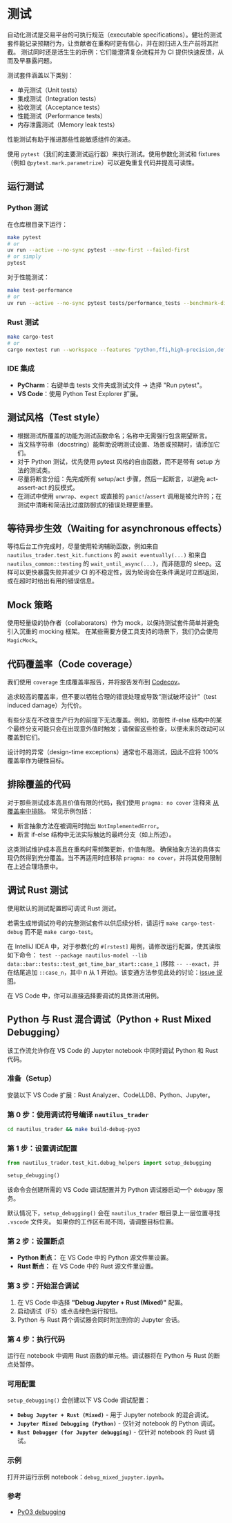 # 测试

自动化测试是交易平台的可执行规范（executable specifications）。健壮的测试套件能记录预期行为，让贡献者在重构时更有信心，并在回归进入生产前将其拦截。
测试同时还是活生生的示例：它们能澄清复杂流程并为 CI 提供快速反馈，从而及早暴露问题。

测试套件涵盖以下类别：

- 单元测试（Unit tests）
- 集成测试（Integration tests）
- 验收测试（Acceptance tests）
- 性能测试（Performance tests）
- 内存泄露测试（Memory leak tests）

性能测试有助于推进那些性能敏感组件的演进。

使用 `pytest`（我们的主要测试运行器）来执行测试。使用参数化测试和 fixtures（例如 `@pytest.mark.parametrize`）可以避免重复代码并提高可读性。

## 运行测试

### Python 测试

在仓库根目录下运行：

```bash
make pytest
# or
uv run --active --no-sync pytest --new-first --failed-first
# or simply
pytest
```

对于性能测试：

```bash
make test-performance
# or
uv run --active --no-sync pytest tests/performance_tests --benchmark-disable-gc --codspeed
```

### Rust 测试

```bash
make cargo-test
# or
cargo nextest run --workspace --features "python,ffi,high-precision,defi" --cargo-profile nextest
```

### IDE 集成

- **PyCharm**：右键单击 tests 文件夹或测试文件 → 选择 "Run pytest"。
- **VS Code**：使用 Python Test Explorer 扩展。

## 测试风格（Test style）

- 根据测试所覆盖的功能为测试函数命名；名称中无需强行包含期望断言。
- 当文档字符串（docstring）能帮助说明测试设置、场景或预期时，请添加它们。
- 对于 Python 测试，优先使用 pytest 风格的自由函数，而不是带有 setup 方法的测试类。
- 尽量将断言分组：先完成所有 setup/act 步骤，然后一起断言，以避免 act-assert-act 的反模式。
- 在测试中使用 `unwrap`、`expect` 或直接的 `panic!`/`assert` 调用是被允许的；在测试中清晰和简洁比过度防御式的错误处理更重要。

## 等待异步生效（Waiting for asynchronous effects）

等待后台工作完成时，尽量使用轮询辅助函数，例如来自 `nautilus_trader.test_kit.functions` 的 `await eventually(...)` 和来自 `nautilus_common::testing` 的 `wait_until_async(...)`，而非随意的 sleep。这样可以更快暴露失败并减少 CI 的不稳定性，因为轮询会在条件满足时立即返回，或在超时时给出有用的错误信息。

## Mock 策略

使用轻量级的协作者（collaborators）作为 mock，以保持测试套件简单并避免引入沉重的 mocking 框架。
在某些需要方便工具支持的场景下，我们仍会使用 `MagicMock`。

## 代码覆盖率（Code coverage）

我们使用 `coverage` 生成覆盖率报告，并将报告发布到 [Codecov](https://about.codecov.io/)。

追求较高的覆盖率，但不要以牺牲合理的错误处理或导致“测试破坏设计”（test induced damage）为代价。

有些分支在不改变生产行为的前提下无法覆盖。例如，防御性 if-else 结构中的某个最终分支可能只会在出现意外值时触发；请保留这些检查，以便未来的改动可以覆盖到它们。

设计时的异常（design-time exceptions）通常也不易测试，因此不应将 100% 覆盖率作为硬性目标。

## 排除覆盖的代码

对于那些测试成本高且价值有限的代码，我们使用 `pragma: no cover` 注释来 [从覆盖率中排除](https://coverage.readthedocs.io/en/coverage-4.3.3/excluding.html)。
常见示例包括：

- 断言抽象方法在被调用时抛出 `NotImplementedError`。
- 断言 if-else 结构中无法实际触达的最终分支（如上所述）。

这类测试维护成本高且在重构时需频繁更新，价值有限。
确保抽象方法的具体实现仍然得到充分覆盖。当不再适用时应移除 `pragma: no cover`，并将其使用限制在上述合理场景中。

## 调试 Rust 测试

使用默认的测试配置即可调试 Rust 测试。

若需生成带调试符号的完整测试套件以供后续分析，请运行 `make cargo-test-debug` 而不是 `make cargo-test`。

在 IntelliJ IDEA 中，对于参数化的 `#[rstest]` 用例，请修改运行配置，使其读取如下命令：
`test --package nautilus-model --lib data::bar::tests::test_get_time_bar_start::case_1`
(移除 `-- --exact`，并在结尾追加 `::case_n`，其中 n 从 1 开始)。该变通方法参见此处的讨论：[issue 说明](https://github.com/rust-lang/rust-analyzer/issues/8964#issuecomment-871592851)。

在 VS Code 中，你可以直接选择要调试的具体测试用例。

## Python 与 Rust 混合调试（Python + Rust Mixed Debugging）

该工作流允许你在 VS Code 的 Jupyter notebook 中同时调试 Python 和 Rust 代码。

### 准备（Setup）

安装以下 VS Code 扩展：Rust Analyzer、CodeLLDB、Python、Jupyter。

### 第 0 步：使用调试符号编译 `nautilus_trader`

```bash
cd nautilus_trader && make build-debug-pyo3
```

### 第 1 步：设置调试配置

```python
from nautilus_trader.test_kit.debug_helpers import setup_debugging

setup_debugging()
```

该命令会创建所需的 VS Code 调试配置并为 Python 调试器启动一个 `debugpy` 服务。

默认情况下，`setup_debugging()` 会在 `nautilus_trader` 根目录上一层位置寻找 `.vscode` 文件夹。
如果你的工作区布局不同，请调整目标位置。

### 第 2 步：设置断点

- **Python 断点：** 在 VS Code 中的 Python 源文件里设置。
- **Rust 断点：** 在 VS Code 中的 Rust 源文件里设置。

### 第 3 步：开始混合调试

1. 在 VS Code 中选择 **"Debug Jupyter + Rust (Mixed)"** 配置。
2. 启动调试（F5）或点击绿色运行按钮。
3. Python 与 Rust 两个调试器会同时附加到你的 Jupyter 会话。

### 第 4 步：执行代码

运行在 notebook 中调用 Rust 函数的单元格。调试器将在 Python 与 Rust 的断点处暂停。

### 可用配置

`setup_debugging()` 会创建以下 VS Code 调试配置：

- **`Debug Jupyter + Rust (Mixed)`** - 用于 Jupyter notebook 的混合调试。
- **`Jupyter Mixed Debugging (Python)`** - 仅针对 notebook 的 Python 调试。
- **`Rust Debugger (for Jupyter debugging)`** - 仅针对 notebook 的 Rust 调试。

### 示例

打开并运行示例 notebook：`debug_mixed_jupyter.ipynb`。

### 参考

- [PyO3 debugging](https://pyo3.rs/v0.25.1/debugging.html?highlight=deb#debugging-from-jupyter-notebooks)
